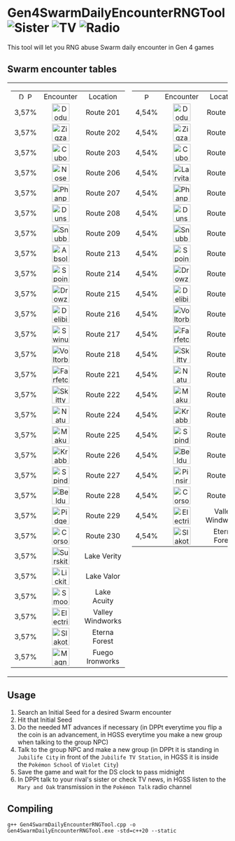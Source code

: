 # Gen4SwarmDailyEncounterRNGTool <img src="https://github.com/user-attachments/assets/534d8380-f6b5-4024-8401-fe86b29bf252" title="Sister"> <img src="https://github.com/user-attachments/assets/14560d58-97d2-4642-9d92-920aa6eb204b" title="TV"> <img src="https://github.com/user-attachments/assets/bc7df9b8-a49c-4215-bbe8-287725997c85" title="Radio">
This tool will let you RNG abuse Swarm daily encounter in Gen 4 games

## Swarm encounter tables
<table>
  <tr>
    <td valign="top">
      <table>
        <tr align="center">
          <td><img src="https://github.com/Real96/DPPtHoneyTreeRNGTool/assets/20956021/cae6e50d-5d3b-4beb-bdea-c3bdfae8940a" title="D" width="15">
            <img src="https://github.com/Real96/DPPtHoneyTreeRNGTool/assets/20956021/bbe51f0e-417c-4359-b1c6-3e2e36a4798a" title="P" width="15">
          </td>
          <td>Encounter</td>
          <td width="15">Location</td>
        </tr>
        <tr align="center">
          <td>3,57%</td>
          <td><img src="https://github.com/PokeAPI/sprites/blob/master/sprites/pokemon/versions/generation-viii/icons/84.png" title="Doduo" width="40"></td>
          <td>Route 201</td>
        </tr>
        <tr align="center">
          <td>3,57%</td>
          <td><img src="https://github.com/PokeAPI/sprites/blob/master/sprites/pokemon/versions/generation-viii/icons/263.png" title="Zigzagoon" width="40"></td>
          <td>Route 202</td>
        </tr>
        <tr align="center">
          <td>3,57%</td>
          <td><img src="https://github.com/PokeAPI/sprites/blob/master/sprites/pokemon/versions/generation-viii/icons/104.png" title="Cubone" width="40"></td>
          <td>Route 203</td>
        </tr>
        <tr align="center">
          <td>3,57%</td>
          <td><img src="https://github.com/PokeAPI/sprites/blob/master/sprites/pokemon/versions/generation-viii/icons/299.png" title="Nosepass" width="40"></td>
          <td>Route 206</td>
        </tr>
        <tr align="center">
          <td>3,57%</td>
          <td><img src="https://github.com/PokeAPI/sprites/blob/master/sprites/pokemon/versions/generation-viii/icons/231.png" title="Phanpy" width="40"></td>
          <td>Route 207</td>
        </tr>
        <tr align="center">
          <td>3,57%</td>
          <td><img src="https://github.com/PokeAPI/sprites/blob/master/sprites/pokemon/versions/generation-viii/icons/206.png" title="Dunsparce" width="40"></td>
          <td>Route 208</td>
        </tr>
        <tr align="center">
          <td>3,57%</td>
          <td><img src="https://github.com/PokeAPI/sprites/blob/master/sprites/pokemon/versions/generation-viii/icons/209.png" title="Snubbull" width="40"></td>
          <td>Route 209</td>
        </tr>
        <tr align="center">
          <td>3,57%</td>
          <td><img src="https://github.com/PokeAPI/sprites/blob/master/sprites/pokemon/versions/generation-viii/icons/359.png" title="Absol" width="40"></td>
          <td>Route 213</td>
        </tr>
        <tr align="center">
          <td>3,57%</td>
          <td><img src="https://github.com/PokeAPI/sprites/blob/master/sprites/pokemon/versions/generation-viii/icons/325.png" title="Spoink" width="40"></td>
          <td>Route 214</td>
        </tr>
        <tr align="center">
          <td>3,57%</td>
          <td><img src="https://github.com/PokeAPI/sprites/blob/master/sprites/pokemon/versions/generation-viii/icons/96.png" title="Drowzee" width="40"></td>
          <td>Route 215</td>
        </tr>
        <tr align="center">
          <td>3,57%</td>
          <td><img src="https://github.com/PokeAPI/sprites/blob/master/sprites/pokemon/versions/generation-viii/icons/225.png" title="Delibird" width="40"></td>
          <td>Route 216</td>
        </tr>
        <tr align="center">
          <td>3,57%</td>
          <td><img src="https://github.com/PokeAPI/sprites/blob/master/sprites/pokemon/versions/generation-viii/icons/220.png" title="Swinub" width="40"></td>
          <td>Route 217</td>
        </tr>
        <tr align="center">
          <td>3,57%</td>
          <td><img src="https://github.com/PokeAPI/sprites/blob/master/sprites/pokemon/versions/generation-viii/icons/100.png" title="Voltorb" width="40"></td>
          <td>Route 218</td>
        </tr>
        <tr align="center">
          <td>3,57%</td>
          <td><img src="https://github.com/PokeAPI/sprites/blob/master/sprites/pokemon/versions/generation-viii/icons/83.png" title="Farfetch'd" width="40"></td>
          <td>Route 221</td>
        </tr>
        <tr align="center">
          <td>3,57%</td>
          <td><img src="https://github.com/PokeAPI/sprites/blob/master/sprites/pokemon/versions/generation-viii/icons/300.png" title="Skitty" width="40"></td>
          <td>Route 222</td>
        </tr>
        <tr align="center">
          <td>3,57%</td>
          <td><img src="https://github.com/PokeAPI/sprites/blob/master/sprites/pokemon/versions/generation-viii/icons/177.png" title="Natu" width="40"></td>
          <td>Route 224</td>
        </tr>
        <tr align="center">
          <td>3,57%</td>
          <td><img src="https://github.com/PokeAPI/sprites/blob/master/sprites/pokemon/versions/generation-viii/icons/296.png" title="Makuhita" width="40"></td>
          <td>Route 225</td>
        </tr>
        <tr align="center">
          <td>3,57%</td>
          <td><img src="https://github.com/PokeAPI/sprites/blob/master/sprites/pokemon/versions/generation-viii/icons/98.png" title="Krabby" width="40"></td>
          <td>Route 226</td>
        </tr>
        <tr align="center">
          <td>3,57%</td>
          <td><img src="https://github.com/PokeAPI/sprites/blob/master/sprites/pokemon/versions/generation-viii/icons/327.png" title="Spinda" width="40"></td>
          <td>Route 227</td>
        </tr>
        <tr align="center">
          <td>3,57%</td>
          <td><img src="https://github.com/PokeAPI/sprites/blob/master/sprites/pokemon/versions/generation-viii/icons/374.png" title="Beldum" width="40"></td>
          <td>Route 228</td>
        </tr>
        <tr align="center">
          <td>3,57%</td>
          <td><img src="https://github.com/PokeAPI/sprites/blob/master/sprites/pokemon/versions/generation-viii/icons/16.png" title="Pidgey" width="40"></td>
          <td>Route 229</td>
        </tr>
        <tr align="center">
          <td>3,57%</td>
          <td><img src="https://github.com/PokeAPI/sprites/blob/master/sprites/pokemon/versions/generation-viii/icons/222.png" title="Corsola" width="40"></td>
          <td>Route 230</td>
        </tr>
        <tr align="center">
          <td>3,57%</td>
          <td><img src="https://github.com/PokeAPI/sprites/blob/master/sprites/pokemon/versions/generation-viii/icons/283.png" title="Surskit" width="40"></td>
          <td>Lake Verity</td>
        </tr>
        <tr align="center">
          <td>3,57%</td>
          <td><img src="https://github.com/PokeAPI/sprites/blob/master/sprites/pokemon/versions/generation-viii/icons/108.png" title="Lickitung" width="40"></td>
          <td>Lake Valor</td>
        </tr>
        <tr align="center">
          <td>3,57%</td>
          <td><img src="https://github.com/PokeAPI/sprites/blob/master/sprites/pokemon/versions/generation-viii/icons/238.png" title="Smoochum" width="40"></td>
          <td>Lake Acuity</td>
        </tr>
        <tr align="center">
          <td>3,57%</td>
          <td><img src="https://github.com/PokeAPI/sprites/blob/master/sprites/pokemon/versions/generation-viii/icons/309.png" title="Electrike" width="40"></td>
          <td>Valley Windworks</td>
        </tr>
        <tr align="center">
          <td>3,57%</td>
          <td><img src="https://github.com/PokeAPI/sprites/blob/master/sprites/pokemon/versions/generation-viii/icons/287.png" title="Slakoth" width="40"></td>
          <td>Eterna Forest</td>
        </tr>
        <tr align="center">
          <td>3,57%</td>
          <td><img src="https://github.com/PokeAPI/sprites/blob/master/sprites/pokemon/versions/generation-viii/icons/81.png" title="Magnemite" width="40"></td>
          <td>Fuego Ironworks</td>
        </tr>
      </table>
    </td>
    <td valign="top">
      <table>
        <tr align="center">
          <td><img src="https://github.com/Real96/DPPtHoneyTreeRNGTool/assets/20956021/a5509f23-652f-4433-90f8-d97b7881802b" title="Pt" width="15"></td>
          <td>Encounter</td>
          <td width="15">Location</td>
        </tr>
        <tr align="center">
          <td>4,54%</td>
          <td><img src="https://github.com/PokeAPI/sprites/blob/master/sprites/pokemon/versions/generation-viii/icons/84.png" title="Doduo" width="40"></td>
          <td>Route 201</td>
        </tr>
        <tr align="center">
          <td>4,54%</td>
          <td><img src="https://github.com/PokeAPI/sprites/blob/master/sprites/pokemon/versions/generation-viii/icons/263.png" title="Zigzagoon" width="40"></td>
          <td>Route 202</td>
        </tr>
        <tr align="center">
          <td>4,54%</td>
          <td><img src="https://github.com/PokeAPI/sprites/blob/master/sprites/pokemon/versions/generation-viii/icons/104.png" title="Cubone" width="40"></td>
          <td>Route 203</td>
        </tr>
        <tr align="center">
          <td>4,54%</td>
          <td><img src="https://github.com/PokeAPI/sprites/blob/master/sprites/pokemon/versions/generation-viii/icons/246.png" title="Larvitar" width="40"></td>
          <td>Route 206</td>
        </tr>
        <tr align="center">
          <td>4,54%</td>
          <td><img src="https://github.com/PokeAPI/sprites/blob/master/sprites/pokemon/versions/generation-viii/icons/231.png" title="Phanpy" width="40"></td>
          <td>Route 207</td>
        </tr>
        <tr align="center">
          <td>4,54%</td>
          <td><img src="https://github.com/PokeAPI/sprites/blob/master/sprites/pokemon/versions/generation-viii/icons/206.png" title="Dunsparce" width="40"></td>
          <td>Route 208</td>
        </tr>
        <tr align="center">
          <td>4,54%</td>
          <td><img src="https://github.com/PokeAPI/sprites/blob/master/sprites/pokemon/versions/generation-viii/icons/209.png" title="Snubbull" width="40"></td>
          <td>Route 209</td>
        </tr>
        <tr align="center">
          <td>4,54%</td>
          <td><img src="https://github.com/PokeAPI/sprites/blob/master/sprites/pokemon/versions/generation-viii/icons/325.png" title="Spoink" width="40"></td>
          <td>Route 214</td>
        </tr>
        <tr align="center">
          <td>4,54%</td>
          <td><img src="https://github.com/PokeAPI/sprites/blob/master/sprites/pokemon/versions/generation-viii/icons/96.png" title="Drowzee" width="40"></td>
          <td>Route 215</td>
        </tr>
        <tr align="center">
          <td>4,54%</td>
          <td><img src="https://github.com/PokeAPI/sprites/blob/master/sprites/pokemon/versions/generation-viii/icons/225.png" title="Delibird" width="40"></td>
          <td>Route 217</td>
        </tr>
        <tr align="center">
          <td>4,54%</td>
          <td><img src="https://github.com/PokeAPI/sprites/blob/master/sprites/pokemon/versions/generation-viii/icons/100.png" title="Voltorb" width="40"></td>
          <td>Route 218</td>
        </tr>
        <tr align="center">
          <td>4,54%</td>
          <td><img src="https://github.com/PokeAPI/sprites/blob/master/sprites/pokemon/versions/generation-viii/icons/83.png" title="Farfetch'd" width="40"></td>
          <td>Route 221</td>
        </tr>
        <tr align="center">
          <td>4,54%</td>
          <td><img src="https://github.com/PokeAPI/sprites/blob/master/sprites/pokemon/versions/generation-viii/icons/300.png" title="Skitty" width="40"></td>
          <td>Route 222</td>
        </tr>
        <tr align="center">
          <td>4,54%</td>
          <td><img src="https://github.com/PokeAPI/sprites/blob/master/sprites/pokemon/versions/generation-viii/icons/177.png" title="Natu" width="40"></td>
          <td>Route 224</td>
        </tr>
        <tr align="center">
          <td>4,54%</td>
          <td><img src="https://github.com/PokeAPI/sprites/blob/master/sprites/pokemon/versions/generation-viii/icons/296.png" title="Makuhita" width="40"></td>
          <td>Route 225</td>
        </tr>
        <tr align="center">
          <td>4,54%</td>
          <td><img src="https://github.com/PokeAPI/sprites/blob/master/sprites/pokemon/versions/generation-viii/icons/98.png" title="Krabby" width="40"></td>
          <td>Route 226</td>
        </tr>
        <tr align="center">
          <td>4,54%</td>
          <td><img src="https://github.com/PokeAPI/sprites/blob/master/sprites/pokemon/versions/generation-viii/icons/327.png" title="Spinda" width="40"></td>
          <td>Route 227</td>
        </tr>
        <tr align="center">
          <td>4,54%</td>
          <td><img src="https://github.com/PokeAPI/sprites/blob/master/sprites/pokemon/versions/generation-viii/icons/374.png" title="Beldum" width="40"></td>
          <td>Route 228</td>
        </tr>
        <tr align="center">
          <td>4,54%</td>
          <td><img src="https://github.com/PokeAPI/sprites/blob/master/sprites/pokemon/versions/generation-viii/icons/127.png" title="Pinsir" width="40"></td>
          <td>Route 229</td>
        </tr>
        <tr align="center">
          <td>4,54%</td>
          <td><img src="https://github.com/PokeAPI/sprites/blob/master/sprites/pokemon/versions/generation-viii/icons/222.png" title="Corsola" width="40"></td>
          <td>Route 230</td>
        </tr>
        <tr align="center">
          <td>4,54%</td>
          <td><img src="https://github.com/PokeAPI/sprites/blob/master/sprites/pokemon/versions/generation-viii/icons/309.png" title="Electrike" width="40"></td>
          <td>Valley Windworks</td>
        </tr>
        <tr align="center">
          <td>4,54%</td>
          <td><img src="https://github.com/PokeAPI/sprites/blob/master/sprites/pokemon/versions/generation-viii/icons/287.png" title="Slakoth" width="40"></td>
          <td>Eterna Forest</td>
        </tr>
      </table>
    </td>
    <td valign="top">
      <table>
        <tr align="center">
          <td>
            <img src="https://github.com/Real96/HGSSRockSmashItemsRNGTool/assets/20956021/73eef51d-77e2-454e-a8ee-db7f962f74fb" title="HG" width="15">
            <img src="https://github.com/Real96/HGSSRockSmashItemsRNGTool/assets/20956021/5dc9d411-cc38-494e-b8d6-fdca647424d5" title="SS" width="15">
          </td>
          <td colspan="2">Encounter</td>
          <td width="15">Location</td>
        </tr>
        <tr align="center">
          <td>5%</td>
          <td colspan="2"><img src="https://github.com/PokeAPI/sprites/blob/master/sprites/pokemon/versions/generation-viii/icons/261.png" title="Poochyena" width="40"></td>
          <td>Route 1</td>
        </tr>
        <tr align="center">
          <td rowspan="2">5%</td>
          <td>
            <img src="https://github.com/Real96/HGSSRockSmashItemsRNGTool/assets/20956021/73eef51d-77e2-454e-a8ee-db7f962f74fb" title="HG" width="10">
          </td>
          <td>
            <img src="https://github.com/Real96/HGSSRockSmashItemsRNGTool/assets/20956021/5dc9d411-cc38-494e-b8d6-fdca647424d5" title="SS" width="10">
          </td>
          <td rowspan="2">Route 3</td>
        </tr>
        <tr align="center">
          <td><img src="https://github.com/PokeAPI/sprites/blob/master/sprites/pokemon/versions/generation-viii/icons/343.png" title="Baltoy" width="40"></td>
          <td><img src="https://github.com/PokeAPI/sprites/blob/master/sprites/pokemon/versions/generation-viii/icons/316.png" title="Gulpin" width="40"></td>
        </tr>
        <tr align="center">
          <td rowspan="2">5%</td>
          <td>
            <img src="https://github.com/Real96/HGSSRockSmashItemsRNGTool/assets/20956021/73eef51d-77e2-454e-a8ee-db7f962f74fb" title="HG" width="10">
          </td>
          <td>
            <img src="https://github.com/Real96/HGSSRockSmashItemsRNGTool/assets/20956021/5dc9d411-cc38-494e-b8d6-fdca647424d5" title="SS" width="10">
          </td>
          <td rowspan="2">Route 9</td>
        </tr>
        <tr align="center">
          <td><img src="https://github.com/PokeAPI/sprites/blob/master/sprites/pokemon/versions/generation-viii/icons/302.png" title="Sableye" width="40"></td>
          <td><img src="https://github.com/PokeAPI/sprites/blob/master/sprites/pokemon/versions/generation-viii/icons/303.png" title="Mawile" width="40"></td>
        </tr>
        <tr align="center">
          <td>5%</td>
          <td colspan="2"><img src="https://github.com/PokeAPI/sprites/blob/master/sprites/pokemon/versions/generation-viii/icons/369.png" title="Relicanth" width="40"></td>
          <td>Route 12 (Fishing)</td>
        </tr>
        <tr align="center">
          <td>5%</td>
          <td colspan="2"><img src="https://github.com/PokeAPI/sprites/blob/master/sprites/pokemon/versions/generation-viii/icons/113.png" title="Chansey" width="40"></td>
          <td>Route 13</td>
        </tr>
        <tr align="center">
          <td>5%</td>
          <td colspan="2"><img src="https://github.com/PokeAPI/sprites/blob/master/sprites/pokemon/versions/generation-viii/icons/366.png" title="Clamperl" width="40"></td>
          <td>Route 19 (Surfing)</td>
        </tr>
        <tr align="center">
          <td>5%</td>
          <td colspan="2"><img src="https://github.com/PokeAPI/sprites/blob/master/sprites/pokemon/versions/generation-viii/icons/211.png" title="Qwilfish" width="40"></td>
          <td>Route 32 (Fishing)</td>
        </tr>
        <tr align="center">
          <td>5%</td>
          <td colspan="2"><img src="https://github.com/PokeAPI/sprites/blob/master/sprites/pokemon/versions/generation-viii/icons/427.png" title="Buneary" width="40"></td>
          <td>Route 25</td>
        </tr>
        <tr align="center">
          <td>5%</td>
          <td colspan="2"><img src="https://github.com/PokeAPI/sprites/blob/master/sprites/pokemon/versions/generation-viii/icons/370.png" title="Luvdisc" width="40"></td>
          <td>Route 27 (Surfing)</td>
        </tr>
        <tr align="center">
          <td>5%</td>
          <td colspan="2"><img src="https://github.com/PokeAPI/sprites/blob/master/sprites/pokemon/versions/generation-viii/icons/280.png" title="Ralts" width="40"></td>
          <td>Route 34</td>
        </tr>
        <tr align="center">
          <td>5%</td>
          <td colspan="2"><img src="https://github.com/PokeAPI/sprites/blob/master/sprites/pokemon/versions/generation-viii/icons/193.png" title="Yanma" width="40"></td>
          <td>Route 35</td>
        </tr>
        <tr align="center">
          <td>5%</td>
          <td colspan="2"><img src="https://github.com/PokeAPI/sprites/blob/master/sprites/pokemon/versions/generation-viii/icons/209.png" title="Snubbull" width="40"></td>
          <td>Route 38</td>
        </tr>
        <tr align="center">
          <td>5%</td>
          <td colspan="2"><img src="https://github.com/PokeAPI/sprites/blob/master/sprites/pokemon/versions/generation-viii/icons/223.png" title="Remoraid" width="40"></td>
          <td>Route 44 (Fishing)</td>
        </tr>
        <tr align="center">
          <td>5%</td>
          <td colspan="2"><img src="https://github.com/PokeAPI/sprites/blob/master/sprites/pokemon/versions/generation-viii/icons/333.png" title="Swablu" width="40"></td>
          <td>Route 45</td>
        </tr>
        <tr align="center">
          <td>5%</td>
          <td colspan="2"><img src="https://github.com/PokeAPI/sprites/blob/master/sprites/pokemon/versions/generation-viii/icons/132.png" title="Ditto" width="40"></td>
          <td>Route 47</td>
        </tr>
        <tr align="center">
          <td>5%</td>
          <td colspan="2"><img src="https://github.com/PokeAPI/sprites/blob/master/sprites/pokemon/versions/generation-viii/icons/183.png" title="Marill" width="40"></td>
          <td>Mt. Mortar</td>
        </tr>
        <tr align="center">
          <td>5%</td>
          <td colspan="2"><img src="https://github.com/PokeAPI/sprites/blob/master/sprites/pokemon/versions/generation-viii/icons/206.png" title="Dunsparce" width="40"></td>
          <td>Dark Cave</td>
        </tr>
        <tr align="center">
          <td>5%</td>
          <td colspan="2"><img src="https://github.com/PokeAPI/sprites/blob/master/sprites/pokemon/versions/generation-viii/icons/401.png" title="Kricketot" width="40"></td>
          <td>Viridian Forest</td>
        </tr>
        <tr align="center">
          <td>5%</td>
          <td colspan="2"><img src="https://github.com/PokeAPI/sprites/blob/master/sprites/pokemon/versions/generation-viii/icons/278.png" title="Wingull" width="40"></td>
          <td>Vermilion City (Surfing)</td>
        </tr>
        <tr align="center">
          <td>5%</td>
          <td colspan="2"><img src="https://github.com/PokeAPI/sprites/blob/master/sprites/pokemon/versions/generation-viii/icons/340.png" title="Whiscash" width="40"></td>
          <td>Violet City (Fishing)</td>
        </tr>
      </table>
    </td>
  </tr>
</table>

## Usage
1) Search an Initial Seed for a desired Swarm encounter
2) Hit that Initial Seed
3) Do the needed MT advances if necessary (in DPPt everytime you flip a the coin is an advancement, in HGSS everytime you make a new group when talking to the group NPC)
4) Talk to the group NPC and make a new group (in DPPt it is standing in `Jubilife City` in front of the `Jubilife TV Station`, in HGSS it is inside the `Pokémon School` of `Violet City`)
5) Save the game and wait for the DS clock to pass midnight
6) In DPPt talk to your rival's sister or check TV news, in HGSS listen to the `Mary and Oak` transmission in the `Pokémon Talk` radio channel

## Compiling
```
g++ Gen4SwarmDailyEncounterRNGTool.cpp -o Gen4SwarmDailyEncounterRNGTool.exe -std=c++20 --static
```
